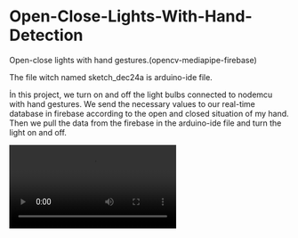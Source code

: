 # Open-Close-Lights-With-Hand-Detection
Open-close lights with hand gestures.(opencv-mediapipe-firebase)


The file witch named sketch_dec24a is arduino-ide file.

İn this project, we turn on and off the light bulbs connected to nodemcu with hand gestures.
We send the necessary values to our real-time database in firebase according to the open and closed situation of my hand.
Then we pull the data from the firebase in the arduino-ide file and turn the light on and off.

![](project-gif.mp4)
